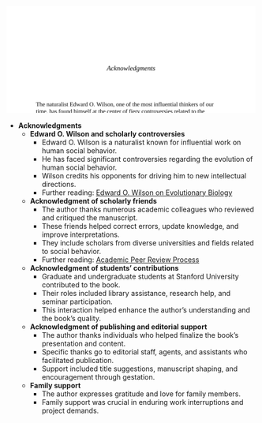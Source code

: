 ![19-acks](19-acks.best.png)

- **Acknowledgments**
  - **Edward O. Wilson and scholarly controversies**
    - Edward O. Wilson is a naturalist known for influential work on human social behavior.
    - He has faced significant controversies regarding the evolution of human social behavior.
    - Wilson credits his opponents for driving him to new intellectual directions.
    - Further reading: [Edward O. Wilson on Evolutionary Biology](https://www.britannica.com/biography/Edward-O-Wilson)
  - **Acknowledgment of scholarly friends**
    - The author thanks numerous academic colleagues who reviewed and critiqued the manuscript.
    - These friends helped correct errors, update knowledge, and improve interpretations.
    - They include scholars from diverse universities and fields related to social behavior.
    - Further reading: [Academic Peer Review Process](https://www.elsevier.com/reviewers/what-is-peer-review)
  - **Acknowledgment of students’ contributions**
    - Graduate and undergraduate students at Stanford University contributed to the book.
    - Their roles included library assistance, research help, and seminar participation.
    - This interaction helped enhance the author’s understanding and the book’s quality.
  - **Acknowledgment of publishing and editorial support**
    - The author thanks individuals who helped finalize the book’s presentation and content.
    - Specific thanks go to editorial staff, agents, and assistants who facilitated publication.
    - Support included title suggestions, manuscript shaping, and encouragement through gestation.
  - **Family support**
    - The author expresses gratitude and love for family members.
    - Family support was crucial in enduring work interruptions and project demands.
